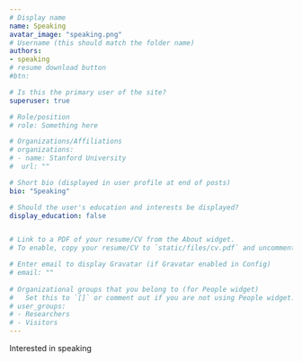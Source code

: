 ```yaml
---
# Display name
name: Speaking
avatar_image: "speaking.png"
# Username (this should match the folder name)
authors:
- speaking
# resume download button
#btn:

# Is this the primary user of the site?
superuser: true

# Role/position
# role: Something here

# Organizations/Affiliations
# organizations:
# - name: Stanford University
#  url: ""

# Short bio (displayed in user profile at end of posts)
bio: "Speaking"

# Should the user's education and interests be displayed?
display_education: false


# Link to a PDF of your resume/CV from the About widget.
# To enable, copy your resume/CV to `static/files/cv.pdf` and uncomment the lines below.  

# Enter email to display Gravatar (if Gravatar enabled in Config)
# email: ""
  
# Organizational groups that you belong to (for People widget)
#   Set this to `[]` or comment out if you are not using People widget.  
# user_groups:
# - Researchers
# - Visitors
---
```


Interested in speaking